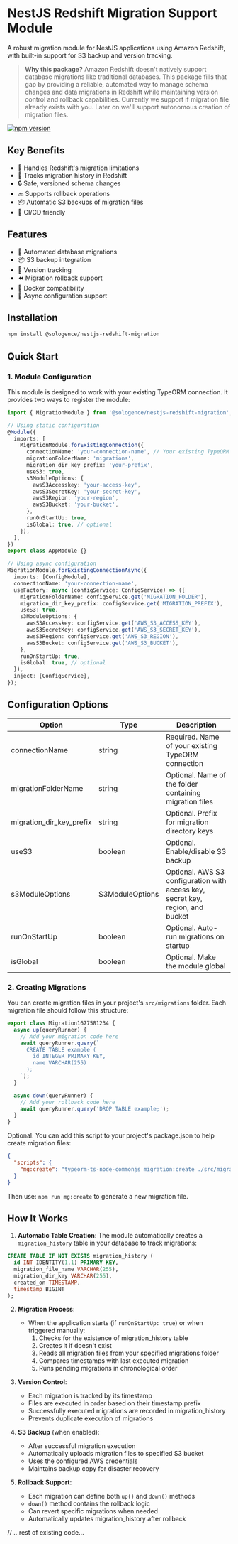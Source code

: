 # NestJS Redshift Migration Support Module

A robust migration module for NestJS applications using Amazon Redshift, with built-in support for S3 backup and version tracking.

> **Why this package?** Amazon Redshift doesn't natively support database migrations like traditional databases. This package fills that gap by providing a reliable, automated way to manage schema changes and data migrations in Redshift while maintaining version control and rollback capabilities. Currently we support if migration file already exists with you. Later on we'll support autonomous creation of migration files.

[![npm version](https://badge.fury.io/js/@sologence%2Fnestjs-redshift-migration.svg)](https://badge.fury.io/js/@sologence%2Fnestjs-redshift-migration)

## Key Benefits

- 🔄 Handles Redshift's migration limitations
- 📝 Tracks migration history in Redshift
- 🔒 Safe, versioned schema changes
- 🔙 Supports rollback operations
- 📦 Automatic S3 backups of migration files
- 🤖 CI/CD friendly

## Features

- 🚀 Automated database migrations
- 📦 S3 backup integration
- 🔄 Version tracking
- ⏪ Migration rollback support
- 🐳 Docker compatibility
- 🔄 Async configuration support

## Installation

```bash
npm install @sologence/nestjs-redshift-migration
```

## Quick Start

### 1. Module Configuration

This module is designed to work with your existing TypeORM connection. It provides two ways to register the module:

```typescript
import { MigrationModule } from '@sologence/nestjs-redshift-migration';

// Using static configuration
@Module({
  imports: [
    MigrationModule.forExistingConnection({
      connectionName: 'your-connection-name', // Your existing TypeORM connection name
      migrationFolderName: 'migrations',
      migration_dir_key_prefix: 'your-prefix',
      useS3: true,
      s3ModuleOptions: {
        awsS3Accesskey: 'your-access-key',
        awsS3SecretKey: 'your-secret-key',
        awsS3Region: 'your-region',
        awsS3Bucket: 'your-bucket',
      },
      runOnStartUp: true,
      isGlobal: true, // optional
    }),
  ],
})
export class AppModule {}

// Using async configuration
MigrationModule.forExistingConnectionAsync({
  imports: [ConfigModule],
  connectionName: 'your-connection-name',
  useFactory: async (configService: ConfigService) => ({
    migrationFolderName: configService.get('MIGRATION_FOLDER'),
    migration_dir_key_prefix: configService.get('MIGRATION_PREFIX'),
    useS3: true,
    s3ModuleOptions: {
      awsS3Accesskey: configService.get('AWS_S3_ACCESS_KEY'),
      awsS3SecretKey: configService.get('AWS_S3_SECRET_KEY'),
      awsS3Region: configService.get('AWS_S3_REGION'),
      awsS3Bucket: configService.get('AWS_S3_BUCKET'),
    },
    runOnStartUp: true,
    isGlobal: true, // optional
  }),
  inject: [ConfigService],
});
```

## Configuration Options

| Option                   | Type            | Description                                                                    |
| ------------------------ | --------------- | ------------------------------------------------------------------------------ |
| connectionName           | string          | Required. Name of your existing TypeORM connection                             |
| migrationFolderName      | string          | Optional. Name of the folder containing migration files                        |
| migration_dir_key_prefix | string          | Optional. Prefix for migration directory keys                                  |
| useS3                    | boolean         | Optional. Enable/disable S3 backup                                             |
| s3ModuleOptions          | S3ModuleOptions | Optional. AWS S3 configuration with access key, secret key, region, and bucket |
| runOnStartUp             | boolean         | Optional. Auto-run migrations on startup                                       |
| isGlobal                 | boolean         | Optional. Make the module global                                               |

### 2. Creating Migrations

You can create migration files in your project's `src/migrations` folder. Each migration file should follow this structure:

```typescript
export class Migration1677581234 {
  async up(queryRunner) {
    // Add your migration code here
    await queryRunner.query(`
      CREATE TABLE example (
        id INTEGER PRIMARY KEY,
        name VARCHAR(255)
      );
    `);
  }

  async down(queryRunner) {
    // Add your rollback code here
    await queryRunner.query('DROP TABLE example;');
  }
}
```

Optional: You can add this script to your project's package.json to help create migration files:

```json
{
  "scripts": {
    "mg:create": "typeorm-ts-node-commonjs migration:create ./src/migrations/migration"
  }
}
```

Then use: `npm run mg:create` to generate a new migration file.

## How It Works

1. **Automatic Table Creation**: The module automatically creates a `migration_history` table in your database to track migrations:

```sql
CREATE TABLE IF NOT EXISTS migration_history (
  id INT IDENTITY(1,1) PRIMARY KEY,
  migration_file_name VARCHAR(255),
  migration_dir_key VARCHAR(255),
  created_on TIMESTAMP,
  timestamp BIGINT
);
```

2. **Migration Process**:

   - When the application starts (if `runOnStartUp: true`) or when triggered manually:
     1. Checks for the existence of migration_history table
     2. Creates it if doesn't exist
     3. Reads all migration files from your specified migrations folder
     4. Compares timestamps with last executed migration
     5. Runs pending migrations in chronological order

3. **Version Control**:

   - Each migration is tracked by its timestamp
   - Files are executed in order based on their timestamp prefix
   - Successfully executed migrations are recorded in migration_history
   - Prevents duplicate execution of migrations

4. **S3 Backup** (when enabled):

   - After successful migration execution
   - Automatically uploads migration files to specified S3 bucket
   - Uses the configured AWS credentials
   - Maintains backup copy for disaster recovery

5. **Rollback Support**:
   - Each migration can define both `up()` and `down()` methods
   - `down()` method contains the rollback logic
   - Can revert specific migrations when needed
   - Automatically updates migration_history after rollback

// ...rest of existing code...
